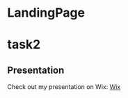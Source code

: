 # LandingPage
# task2
## Presentation
Check out my presentation on Wix: [Wix](https://sravanireddymarthala.wixsite.com/e-store)
